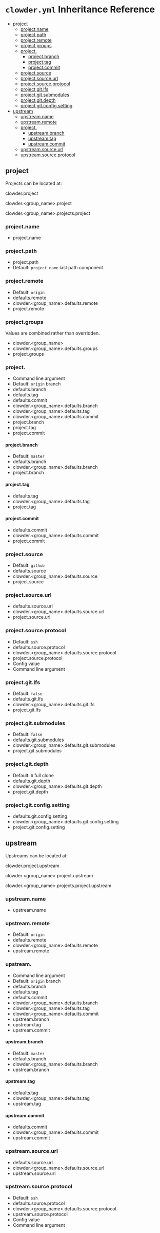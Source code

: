 # `clowder.yml` Inheritance Reference

- [project](#project)
  - [project.name](#projectname)
  - [project.path](#projectpath)
  - [project.remote](#projectremote)
  - [project.groups](#projectgroups)
  - [project.<ref>](#projectref)
    - [project.branch](#projectbranch)
    - [project.tag](#projecttag)
    - [project.commit](#projectcommit)
  - [project.source](#projectsource)
  - [project.source.url](#projectsourceurl)
  - [project.source.protocol](#projectsourceprotocol)
  - [project.git.lfs](#project.gitlfs)
  - [project.git.submodules](#projectgitsubmodules)
  - [project.git.depth](#project.gitdepth)
  - [project.git.config.setting](#projectgitconfigsetting)
- [upstream](#upstream)
  - [upstream.name](#upstreamname)
  - [upstream.remote](#upstreamremote)
  - [project.<ref>](#projectref)
    - [upstream.branch](#upstreambranch)
    - [upstream.tag](#upstreamtag)
    - [upstream.commit](#upstreamcommit)
  - [upstream.source.url](#upstreamsourceurl)
  - [upstream.source.protocol](#upstreamsourceprotocol)

## project

Projects can be located at:

clowder.project

clowder.<group_name>.project

clowder.<group_name>.projects.project

### project.name

- project.name

### project.path

- project.path
- Default: `project.name` last path component

### project.remote

- Default: `origin`
- defaults.remote
- clowder.<group_name>.defaults.remote
- project.remote

### project.groups

Values are combined rather than overridden.

- clowder.<group_name>
- clowder.<group_name>.defaults.groups
- project.groups

### project.<ref>

- Command line argument
- Default: `origin` branch
- defaults.branch
- defaults.tag
- defaults.commit
- clowder.<group_name>.defaults.branch
- clowder.<group_name>.defaults.tag
- clowder.<group_name>.defaults.commit
- project.branch
- project.tag
- project.commit

#### project.branch

- Default: `master`
- defaults.branch
- clowder.<group_name>.defaults.branch
- project.branch

#### project.tag

- defaults.tag
- clowder.<group_name>.defaults.tag
- project.tag

#### project.commit

- defaults.commit
- clowder.<group_name>.defaults.commit
- project.commit

### project.source

- Default: `github`
- defaults.source
- clowder.<group_name>.defaults.source
- project.source

### project.source.url

- defaults.source.url
- clowder.<group_name>.defaults.source.url
- project.source.url

### project.source.protocol

- Default: `ssh`
- defaults.source.protocol
- clowder.<group_name>.defaults.source.protocol
- project.source.protocol
- Config value
- Command line argument

### project.git.lfs

- Default: `false`
- defaults.git.lfs
- clowder.<group_name>.defaults.git.lfs
- project.git.lfs

### project.git.submodules

- Default: `false`
- defaults.git.submodules
- clowder.<group_name>.defaults.git.submodules
- project.git.submodules

### project.git.depth

- Default: `0` full clone
- defaults.git.depth
- clowder.<group_name>.defaults.git.depth
- project.git.depth

### project.git.config.setting

- defaults.git.config.setting
- clowder.<group_name>.defaults.git.config.setting
- project.git.config.setting

## upstream

Upstreams can be located at:

clowder.project.upstream

clowder.<group_name>.project.upstream

clowder.<group_name>.projects.project.upstream

### upstream.name

- upstream.name

### upstream.remote

- Default: `origin`
- defaults.remote
- clowder.<group_name>.defaults.remote
- upstream.remote

### upstream.<ref>

- Command line argument
- Default: `origin` branch
- defaults.branch
- defaults.tag
- defaults.commit
- clowder.<group_name>.defaults.branch
- clowder.<group_name>.defaults.tag
- clowder.<group_name>.defaults.commit
- upstream.branch
- upstream.tag
- upstream.commit

#### upstream.branch

- Default: `master`
- defaults.branch
- clowder.<group_name>.defaults.branch
- upstream.branch

#### upstream.tag

- defaults.tag
- clowder.<group_name>.defaults.tag
- upstream.tag

#### upstream.commit

- defaults.commit
- clowder.<group_name>.defaults.commit
- upstream.commit

### upstream.source.url

- defaults.source.url
- clowder.<group_name>.defaults.source.url
- upstream.source.url

### upstream.source.protocol

- Default: `ssh`
- defaults.source.protocol
- clowder.<group_name>.defaults.source.protocol
- upstream.source.protocol
- Config value
- Command line argument

